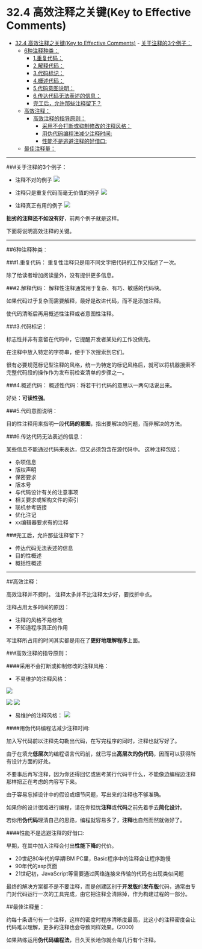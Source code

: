 # 32.4 高效注释之关键(Key to Effective Comments)


<!-- TOC -->

- [32.4 高效注释之关键(Key to Effective Comments)](#324-高效注释之关键key-to-effective-comments)
        - [关于注释的3个例子：](#关于注释的3个例子)
    - [6种注释种类：](#6种注释种类)
        - [1.重复代码：](#1重复代码)
        - [2.解释代码：](#2解释代码)
        - [3.代码标记：](#3代码标记)
        - [4.概述代码：](#4概述代码)
        - [5.代码意图说明：](#5代码意图说明)
        - [6.传达代码无法表述的信息：](#6传达代码无法表述的信息)
        - [完工后，允许那些注释留下？](#完工后允许那些注释留下)
    - [高效注释：](#高效注释)
        - [高效注释的指导原则：](#高效注释的指导原则)
            - [采用不会打断或抑制修改的注释风格：](#采用不会打断或抑制修改的注释风格)
            - [用伪代码编程法减少注释时间:](#用伪代码编程法减少注释时间)
            - [性能不是逃避注释的好借口:](#性能不是逃避注释的好借口)
    - [最佳注释量：](#最佳注释量)

<!-- /TOC -->

---

###关于注释的3个例子：

- 注释不对的例子
![](https://ws2.sinaimg.cn/large/006tKfTcgy1fhmdix0rlkj30m608i76m.jpg)

- 注释只是重复代码而毫无价值的例子
![](https://ws4.sinaimg.cn/large/006tKfTcgy1fhmdj1a00aj30j8082dhp.jpg)

- 注释真正有用的例子
![](https://ws1.sinaimg.cn/large/006tKfTcgy1fhmdj71l4oj30so05kq4w.jpg)

**拙劣的注释还不如没有好**，前两个例子就是这样。

下面将说明高效注释的关键。

---

##6种注释种类：

###1.重复代码：
重复性注释只是用不同文字把代码的工作又描述了一次。

除了给读者增加阅读量外，没有提供更多信息。

###2.解释代码：
解释性注释通常用于复杂、有巧、敏感的代码块。

如果代码过于复杂而需要解释，最好是改进代码，而不是添加注释。

使代码清晰后再用概述性注释或者意图性注释。

###3.代码标记：

标志性并非有意留在代码中，它提醒开发者某处的工作没做完。

在注释中放入特定的字符串，便于下次搜索到它们。

很有必要规范标记型注释的风格，统一为特定的标记风格后，就可以将机器搜索不完整代码段的操作作为发布前检查清单的步骤之一。

###4.概述代码：
概述性代码：将若干行代码的意思以一两句话说出来。

好处：**可读性强**。


###5.代码意图说明：

目的性注释用来指明一段**代码的意图**，指出要解决的问题，而非解决的方法。

###6.传达代码无法表述的信息：

某些信息不能通过代码来表达，但又必须包含在源代码中。
这种注释包括；

- 杂项信息
 - 版权声明
 - 保密要求
 - 版本号
- 与代码设计有关的注意事项
- 相关要求或架构文件的索引
- 联机参考链接
- 优化注记 
- xx编辑器要求有的注释

###完工后，允许那些注释留下？

- 传达代码无法表述的信息
- 目的性概述
- 概括性概述

---

##高效注释：

高效注释并不费时。
注释太多并不比注释太少好，要找折中点。

注释占用太多时间的原因：

- 注释的风格不易修改
- 不知道程序真正的作用

写注释所占用的时间其实都是用在了**更好地理解程序**上面。


###高效注释的指导原则：

####采用不会打断或抑制修改的注释风格：

- 不易维护的注释风格：

![](https://ws2.sinaimg.cn/large/006tKfTcgy1fhmynctk14j30vy0aon1c.jpg)

![](https://ws4.sinaimg.cn/large/006tKfTcgy1fhmynsoesyj30w009cn18.jpg)
![](https://ws2.sinaimg.cn/large/006tKfTcgy1fhmyoerjvbj30lc070jt8.jpg)

- 易维护的注释风格：
![](https://ws1.sinaimg.cn/large/006tKfTcgy1fhmyo8yga8j30w009itcw.jpg)



####用伪代码编程法减少注释时间:

加入写代码前以注释先勾勒出代码，在写完程序的同时，注释也就写好了。

由于在填充**低层次**的编程语言代码前，就已写出**高层次的伪代码**，因而可以获得所有设计方面的好处。

不要事后再写注释，因为你还得回忆或思考某行代码干什么，不能像边编程边注释那样把正在考虑的内容写下来。

由于容易忘掉设计中的假设或细节问题，写出来的注释也不够准确。

如果你的设计很难进行编程，请在你担忧**注释**或**代码**之前先着手去**简化设计**。

若你用**伪代码**理清自己的思路，编程就容易多了，**注释**也自然而然就做好了。


####性能不是逃避注释的好借口:

早期，在其中加入注释会付出**性能下降**的代价。

- 20世纪80年代的早期IBM PC里，Basic程序中的注释会让程序跑慢
- 90年代的asp页面
- 21世纪初，JavaScript等需要通过网络连接来传输的代码也出现类似问题

最终的解决方案都不是不要注释，而是创建区别于**开发版**的**发布版**代码，通常由专门对代码运行一次的工具完成，由它把注释全清除掉，作为构建过程的一部分。


##最佳注释量：

约每十条语句有一个注释，这样的密度时程序清晰度最高，比这小的注释密度会让代码难以理解，更多的注释也会导致同样效果。(2000)

如果熟练运用**伪代码编程法**，日久天长地你就会每几行有个注释。



